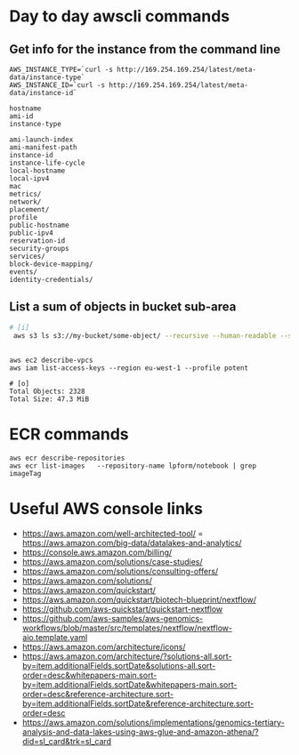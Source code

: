 # Day to day awscli commands

## Get info for the instance from the command line

```
AWS_INSTANCE_TYPE=`curl -s http://169.254.169.254/latest/meta-data/instance-type`
AWS_INSTANCE_ID=`curl -s http://169.254.169.254/latest/meta-data/instance-id`

hostname
ami-id
instance-type

ami-launch-index
ami-manifest-path
instance-id
instance-life-cycle
local-hostname
local-ipv4
mac
metrics/
network/
placement/
profile
public-hostname
public-ipv4
reservation-id
security-groups
services/
block-device-mapping/ 
events/
identity-credentials/
```


## List a sum of objects in bucket sub-area

```bash
# [i]
 aws s3 ls s3://my-bucket/some-object/ --recursive --human-readable --summarize | awk '{$1=$1}1' | tail -n 2

```

## 

```
aws ec2 describe-vpcs 
aws iam list-access-keys --region eu-west-1 --profile potent
```

```
# [o]
Total Objects: 2328
Total Size: 47.3 MiB
```

# ECR commands

```
aws ecr describe-repositories
aws ecr list-images   --repository-name lpform/notebook | grep imageTag
```

# Useful AWS console links

- https://aws.amazon.com/well-architected-tool/
= https://aws.amazon.com/big-data/datalakes-and-analytics/
- https://console.aws.amazon.com/billing/
- https://aws.amazon.com/solutions/case-studies/
- https://aws.amazon.com/solutions/consulting-offers/
- https://aws.amazon.com/solutions/
- https://aws.amazon.com/quickstart/
- https://aws.amazon.com/quickstart/biotech-blueprint/nextflow/
- https://github.com/aws-quickstart/quickstart-nextflow
- https://github.com/aws-samples/aws-genomics-workflows/blob/master/src/templates/nextflow/nextflow-aio.template.yaml
- https://aws.amazon.com/architecture/icons/
- https://aws.amazon.com/architecture/?solutions-all.sort-by=item.additionalFields.sortDate&solutions-all.sort-order=desc&whitepapers-main.sort-by=item.additionalFields.sortDate&whitepapers-main.sort-order=desc&reference-architecture.sort-by=item.additionalFields.sortDate&reference-architecture.sort-order=desc
- https://aws.amazon.com/solutions/implementations/genomics-tertiary-analysis-and-data-lakes-using-aws-glue-and-amazon-athena/?did=sl_card&trk=sl_card
